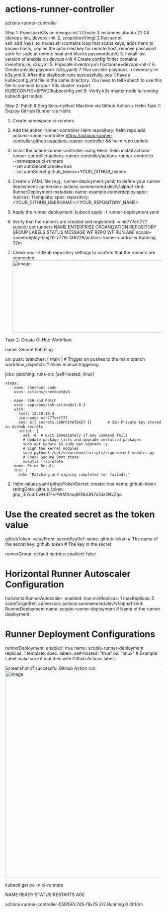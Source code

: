 # actions-runner-controller
actions-runner-controller

Step 1: Provision K3s on devops-int
1.Create 3 instances ubuntu 22.04 (devops-init, devops-init-2, scopioboxVimg)
2.Run script ssh_add_keys_to_nodes.sh (contains loop that scans keys, adds them to known hosts, copies the autorized key for remote host, remove password auth for sudo at remote host and blocks passwordauth)
3. Install last version of ansible on devops-init
4.Create config folder contains inventory.ini, k3s.yml
5. Populate inventory.ini hostanme=devops-init-2
6. Create ansible playbook (k3s,yaml)
7. Run ansible-playbook -i inventory.ini k3s.yml
8. After the playbook runs successfully, you'll have a kubeconfig.yml file in the same directory.  You need to tell kubectl to use this file to connect to your K3s cluster:
export KUBECONFIG=$PWD/kubeconfig.yml
9. Verify k3s master node is running
kubectl get nodes

Step 2: Patch & Sing SecurityBoot Machine via Github Action + Helm
Task 1: Deploy GitHub Runner via Helm:
1. Create namespace ci-runners
2. Add the action-runner-controller Helm repository:
helm repo add actions-runner-controller https://actions-runner-controller.github.io/actions-runner-controller && helm repo update
3. Install the action-runner-controller using Helm:
   helm install actions-runner-controller actions-runner-controller/actions-runner-controller \
  --namespace ci-runners \
  --set authSecret.create=true \
  --set authSecret.github_token=<YOUR_GITHUB_token>
4.  Create a YAML file (e.g., runner-deployment.yaml) to define your runner deployment:
   apiVersion: actions.summerwind.dev/v1alpha1
kind: RunnerDeployment
metadata:
  name: example-runnerdeploy
spec:
  replicas: 1
  template:
    spec:
      repository: <YOUR_GITHUB_USERNAME>/<YOUR_REPOSITORY_NAME>

5. Apply the runner deployment:
   kubectl apply -f runner-deployment.yaml

6. Verify that the runners are created and registered:
 ➜  nir777ert777 kubectl get runners
NAME                              ENTERPRISE   ORGANIZATION   REPOSITORY                         GROUP   LABELS   STATUS    MESSAGE   WF REPO   WF RUN   AGE
scopio-runnerdeploy-hmj26-z776r                               t39229/actions-runner-controller                    Running                                32m

7. Check your GitHub repository settings to confirm that the runners are connected.
   <img width="783" height="233" alt="image" src="https://github.com/user-attachments/assets/d713e111-118d-47f9-bba3-b088615017ff" />

Task 2: Create GitHub Workflow:

name: Secure Patching

on:
  push:
    branches: [ main ]  # Trigger on pushes to the main branch
  workflow_dispatch:  # Allow manual triggering

jobs:
  patching:
    runs-on: [self-hosted, linux]

    steps:
      - name: Checkout code
        uses: actions/checkout@v3

      - name: SSH and Patch
        uses: appleboy/ssh-action@v1.0.3
        with:
          host: 12.10.10.4
          username: nir777ert777
          key: ${{ secrets.SSHPRIVATEKEY }}       # SSH Private key stored in GitHub secrets
          script: |
            set -e  # Exit immediately if any command fails
            # Update package lists and upgrade installed packages
            sudo apt update && sudo apt upgrade -y
            # Sign the kernel modules
            sudo python3 /opt/secureboot/scripts/sign-kernel-modules.py
            # Check Secure Boot state
            mokutil --sb-state
      - name: Print Result
        run: |
          echo "Patching and signing completed (or failed)."
   

2. Helm values.yaml
githubTokenSecret:
  create: true
  name: github-token
  stringData:
    github_token: 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
# Use the created secret as the token value
githubToken:
  valueFrom:
    secretKeyRef:
      name: github-token # The name of the secret
      key: github_token  # The key in the secret

runnerGroup: default
metrics:
  enabled: false

# Horizontal Runner Autoscaler Configuration
horizontalRunnerAutoscaler:
  enabled: true
  minReplicas: 1
  maxReplicas: 5
  scaleTargetRef:
    apiVersion: actions.summerwind.dev/v1alpha1
    kind: RunnerDeployment
    name: scopio-runner-deployment # Name of the runner deployment
# Runner Deployment Configurations
runnerDeployment:
  enabled: true
  name: scopio-runner-deployment
  replicas: 1
  template:
    spec:
      labels:
        self-hosted: "true"
        os: "linux" # Example Label make sure it matches with Github Actions labels


Screenshot of successful GitHub Action run.
    <img width="1662" height="666" alt="image" src="https://github.com/user-attachments/assets/c2dda2f2-7702-4a57-a714-e95ea9734480" />

kubectl get po -n ci-runners

NAME                                         READY   STATUS    RESTARTS   AGE

actions-runner-controller-559597c7d5-f8x79   2/2     Running   0          4h14m

    




